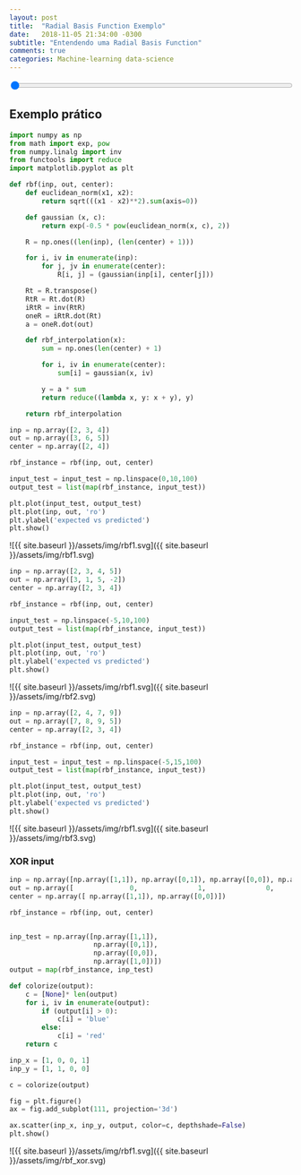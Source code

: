 ```yaml
---
layout: post
title:  "Radial Basis Function Exemplo"
date:	2018-11-05 21:34:00 -0300
subtitle: "Entendendo uma Radial Basis Function"
comments: true
categories: Machine-learning data-science
---
```


<div id="myDiv" class="jxgbox">
</div>

<script>

var layout = {
        title:'Line and Scatter Plot'
    }

    const expr1 = math.compile(`e^(-(1/${2})*(x-${3})^2) + e^(-(1/${2})*(x+${3})^2)`)
        const xValues = math.range(-15, 15, 0.05).toArray()
        const yValues1 = xValues.map(function (x) {
            return expr1.eval({x: x})
        })

        const trace1 = {
            x: xValues,
            y: yValues1,
            type: 'scatter'
        }

        var data = [trace1];

        Plotly.newPlot('myDiv', 
                   data, 
                   layout,
                   {displayModeBar: false});
    
    

    function showVal(value) {
        console.log(value)
        const expr1 = math.compile(`e^(-(1/${value*0.5})*(x-${4})^2) + e^(-(1/${value*0.5})*(x+${4})^2)`)
        const xValues = math.range(-15, 15, 0.05).toArray()
        const yValues1 = xValues.map(function (x) {
            return expr1.eval({x: x})
        })

        const trace1 = {
            x: xValues,
            y: yValues1,
            type: 'scatter'
        }

        var data = [trace1];

        Plotly.newPlot('myDiv', 
                   data, 
                   layout,
                   {displayModeBar: false});
    }
</script>

  <input type="range" min="1" max="50" value="0" style="width:100%;" class="slider" id="myRange"  oninput="showVal(this.value)">



## Exemplo prático

``` python
import numpy as np
from math import exp, pow
from numpy.linalg import inv
from functools import reduce
import matplotlib.pyplot as plt

def rbf(inp, out, center):
    def euclidean_norm(x1, x2):
        return sqrt(((x1 - x2)**2).sum(axis=0))

    def gaussian (x, c):
        return exp(-0.5 * pow(euclidean_norm(x, c), 2))

    R = np.ones((len(inp), (len(center) + 1)))

    for i, iv in enumerate(inp):
        for j, jv in enumerate(center):
            R[i, j] = (gaussian(inp[i], center[j]))

    Rt = R.transpose()
    RtR = Rt.dot(R)
    iRtR = inv(RtR)
    oneR = iRtR.dot(Rt)
    a = oneR.dot(out)

    def rbf_interpolation(x):
        sum = np.ones(len(center) + 1)

        for i, iv in enumerate(center):
            sum[i] = gaussian(x, iv)

        y = a * sum
        return reduce((lambda x, y: x + y), y)

    return rbf_interpolation
```

``` python
inp = np.array([2, 3, 4])
out = np.array([3, 6, 5])
center = np.array([2, 4])

rbf_instance = rbf(inp, out, center)

input_test = input_test = np.linspace(0,10,100)
output_test = list(map(rbf_instance, input_test))

plt.plot(input_test, output_test)
plt.plot(inp, out, 'ro')
plt.ylabel('expected vs predicted')
plt.show()
```

![{{ site.baseurl }}/assets/img/rbf1.svg]({{ site.baseurl }}/assets/img/rbf1.svg)

``` python
inp = np.array([2, 3, 4, 5])
out = np.array([3, 1, 5, -2])
center = np.array([2, 3, 4])

rbf_instance = rbf(inp, out, center)

input_test = np.linspace(-5,10,100)
output_test = list(map(rbf_instance, input_test))

plt.plot(input_test, output_test)
plt.plot(inp, out, 'ro')
plt.ylabel('expected vs predicted')
plt.show()
```

![{{ site.baseurl }}/assets/img/rbf1.svg]({{ site.baseurl }}/assets/img/rbf2.svg)

``` python
inp = np.array([2, 4, 7, 9])
out = np.array([7, 8, 9, 5])
center = np.array([2, 3, 4])

rbf_instance = rbf(inp, out, center)

input_test = input_test = np.linspace(-5,15,100)
output_test = list(map(rbf_instance, input_test))

plt.plot(input_test, output_test)
plt.plot(inp, out, 'ro')
plt.ylabel('expected vs predicted')
plt.show()
```

![{{ site.baseurl }}/assets/img/rbf1.svg]({{ site.baseurl }}/assets/img/rbf3.svg)


### XOR input

``` python
inp = np.array([np.array([1,1]), np.array([0,1]), np.array([0,0]), np.array([1,0])])
out = np.array([              0,               1,               0,             1])
center = np.array([ np.array([1,1]), np.array([0,0])])

rbf_instance = rbf(inp, out, center)


inp_test = np.array([np.array([1,1]), 
                     np.array([0,1]), 
                     np.array([0,0]), 
                     np.array([1,0])])
output = map(rbf_instance, inp_test)

def colorize(output):
    c = [None]* len(output)
    for i, iv in enumerate(output):
        if (output[i] > 0):
            c[i] = 'blue'
        else:
            c[i] = 'red'
    return c

inp_x = [1, 0, 0, 1]
inp_y = [1, 1, 0, 0]

c = colorize(output)

fig = plt.figure()
ax = fig.add_subplot(111, projection='3d')

ax.scatter(inp_x, inp_y, output, color=c, depthshade=False)
plt.show()
```

![{{ site.baseurl }}/assets/img/rbf1.svg]({{ site.baseurl }}/assets/img/rbf_xor.svg)
